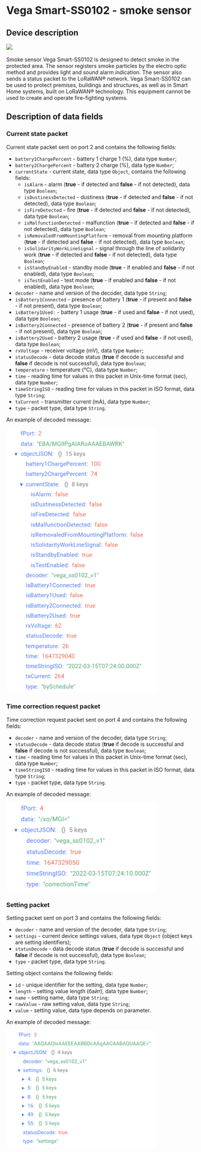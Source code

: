 # Vega Smart-SS0102 - smoke sensor


## Device description
<img src="https://iotvega.com/content/ru/smart/um0101/ava.jpg" width="400" />

Smoke sensor Vega Smart-SS0102 is designed to detect smoke in the protected area. The sensor registers smoke particles by the electro optic method and provides light and sound alarm indication. The sensor also sends a status packet to the LoRaWAN® network.
Vega Smart-SS0102 can be used to protect premises, buildings and structures, as well as in Smart Home systems, built on LoRaWAN® technology.
This equipment cannot be used to create and operate fire-fighting systems.


## Description of data fields

### Current state packet

Current state packet sent on port 2 and contains the following fields:
- `battery1ChargePercent` - battery 1 charge 1 (%), data type `Number`;
- `battery2ChargePercent` - battery 2 charge (%), data type `Number`;
- `currentState` - current state, data type `Object`, contains the following fields:
    - `isAlarm` - alarm (**true** - if detected and **false** - if not detected), data type `Boolean`;
    - `isDustinessDetected` - dustiness (**true** - if detected and **false** - if not detected), data type `Boolean`;
    - `isFireDetected` - fire (**true** - if detected and **false** - if not detected), data type `Boolean`;
    - `isMalfunctionDetected` - malfunction (**true** - if detected and **false** - if not detected), data type `Boolean`;
    - `isRemovaledFromMountingPlatform` - removal from mounting platform (**true** - if detected and **false** - if not detected), data type `Boolean`;
    - `isSolidarityWorkLineSignal` - signal through the line of solidarity work (**true** - if detected and **false** - if not detected), data type `Boolean`;
    - `isStandbyEnabled` - standby mode (**true** - if enabled and **false** - if not enabled), data type `Boolean`;
    - `isTestEnabled` - test mode (**true** - if enabled and **false** - if not enabled), data type `Boolean`;
- `decoder` - name and version of the decoder, data type `String`;
- `isBattery1Connected` - presence of battery 1 (**true** - if present and **false** - if not present), data type `Boolean`;
- `isBattery1Used:` - battery 1 usage (**true** - if used and **false** - if not used), data type `Boolean`;
- `isBattery2Connected` - presence of battery 2 (**true** - if present and **false** - if not present), data type `Boolean`;
- `isBattery2Used` - battery 2 usage (**true** - if used and **false** - if not used), data type `Boolean`;
- `rxVoltage` - receiver voltage (mV), data type `Number`;
- `statusDecode` - data decode status (**true** if decode is successful and **false** if decode is not successful), data type `Boolean`;
- `temperature` - temperature (°С), data type `Number`;
- `time` - reading time for values in this packet in Unix-time format (sec), data type `Number`;
- `timeStringISO` - reading time for values in this packet in ISO format, data type `String`;
- `txCurrent` - transmitter current (mA), data type `Number`;
- `type` - packet type, data type `String`.

An example of decoded message:

<img src="images/port2Message.png" width="400" />


### Time correction request packet

Time correction request packet sent on port 4 and contains the following fields:
- `decoder` - name and version of the decoder, data type `String`;
- `statusDecode` - data decode status (**true** if decode is successful and **false** if decode is not successful), data type `Boolean`;
- `time` - reading time for values in this packet in Unix-time format (sec), data type `Number`;
- `timeStringISO` - reading time for values in this packet in ISO format, data type `String`;
- `type` - packet type, data type `String`.

An example of decoded message:

<img src="images/port4Message.png" width="400" />


### Setting packet

Setting packet sent on port 3 and contains the following fields:
- `decoder` - name and version of the decoder, data type `String`;
- `settings` - current device settings values, data type `Object` (object keys are setting identifiers);
- `statusDecode` - data decode status (**true** if decode is successful and **false** if decode is not successful), data type `Boolean`;
- `type` - packet type, data type `String`.

Setting object contains the following fields:
- `id` - unique identifier for the setting, data type `Number`;
- `length` - setting value length (байт), data type `Number`;
- `name` - setting name, data type `String`;
- `rawValue` - raw setting value, data type `String`;
- `value` - setting value, data type depends on parameter.

An example of decoded message:

<img src="images/port3Message.png" width="400" />